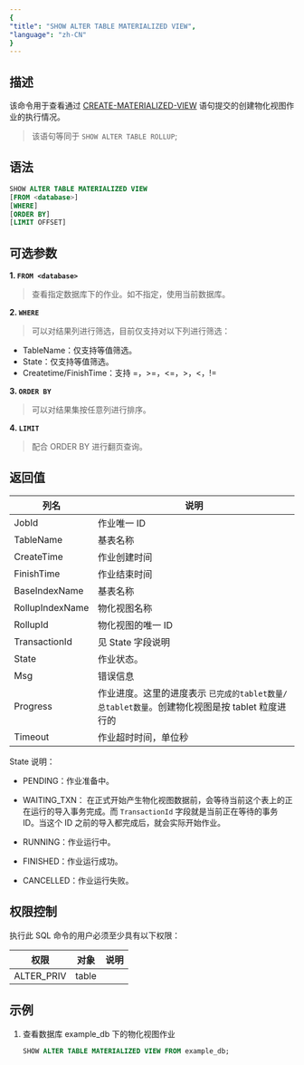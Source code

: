 ```yaml
---
{
"title": "SHOW ALTER TABLE MATERIALIZED VIEW",
"language": "zh-CN"
}
---
```


<!--
Licensed to the Apache Software Foundation (ASF) under one
or more contributor license agreements.  See the NOTICE file
distributed with this work for additional information
regarding copyright ownership.  The ASF licenses this file
to you under the Apache License, Version 2.0 (the
"License"); you may not use this file except in compliance
with the License.  You may obtain a copy of the License at

  http://www.apache.org/licenses/LICENSE-2.0

Unless required by applicable law or agreed to in writing,
software distributed under the License is distributed on an
"AS IS" BASIS, WITHOUT WARRANTIES OR CONDITIONS OF ANY
KIND, either express or implied.  See the License for the
specific language governing permissions and limitations
under the License.
-->

## 描述

该命令用于查看通过 [CREATE-MATERIALIZED-VIEW](../../../sql-statements/table-and-view/materialized-view/CREATE-MATERIALIZED-VIEW.md) 语句提交的创建物化视图作业的执行情况。

> 该语句等同于 `SHOW ALTER TABLE ROLLUP`;

## 语法

```sql
SHOW ALTER TABLE MATERIALIZED VIEW
[FROM <database>]
[WHERE]
[ORDER BY]
[LIMIT OFFSET]
```

## 可选参数

**1. `FROM <database>`**

> 查看指定数据库下的作业。如不指定，使用当前数据库。

**2. `WHERE`**

> 可以对结果列进行筛选，目前仅支持对以下列进行筛选：
- TableName：仅支持等值筛选。
- State：仅支持等值筛选。
- Createtime/FinishTime：支持 =，>=，<=，>，<，!=

**3. `ORDER BY`**

> 可以对结果集按任意列进行排序。

**4. `LIMIT`**

> 配合 ORDER BY 进行翻页查询。

## 返回值

| 列名                 | 说明           |
|--------------------|--------------|
| JobId               | 作业唯一 ID      |
| TableName               | 基表名称         |
| CreateTime        | 作业创建时间       |
| FinishTime           | 作业结束时间       |
| BaseIndexName          | 基表名称         |
| RollupIndexName            | 物化视图名称       |
| RollupId | 物化视图的唯一 ID   |
| TransactionId               | 见 State 字段说明 |
| State           | 作业状态。        |
| Msg          | 错误信息     |
| Progress          | 作业进度。这里的进度表示 `已完成的tablet数量/总tablet数量`。创建物化视图是按 tablet 粒度进行的    |
| Timeout          | 作业超时时间，单位秒     |

State 说明：
- PENDING：作业准备中。

- WAITING_TXN： 在正式开始产生物化视图数据前，会等待当前这个表上的正在运行的导入事务完成。而 `TransactionId` 字段就是当前正在等待的事务 ID。当这个 ID 之前的导入都完成后，就会实际开始作业。

- RUNNING：作业运行中。

- FINISHED：作业运行成功。

- CANCELLED：作业运行失败。

## 权限控制

执行此 SQL 命令的用户必须至少具有以下权限：

| 权限         | 对象    | 说明 |
|------------|-------|----|
| ALTER_PRIV | table |    |

## 示例

1. 查看数据库 example_db 下的物化视图作业

   ```sql
   SHOW ALTER TABLE MATERIALIZED VIEW FROM example_db;
   ```